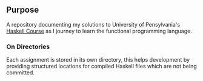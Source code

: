 ## Purpose
A repository documenting my solutions to University of Pensylvania's [Haskell Course](https://www.cis.upenn.edu/~cis1940/spring13/lectures.html) as I journey to learn the functional programming language.

### On Directories
Each assignment is stored in its own directory, this helps development by providing structured locations for compiled Haskell files which are not being committed.
